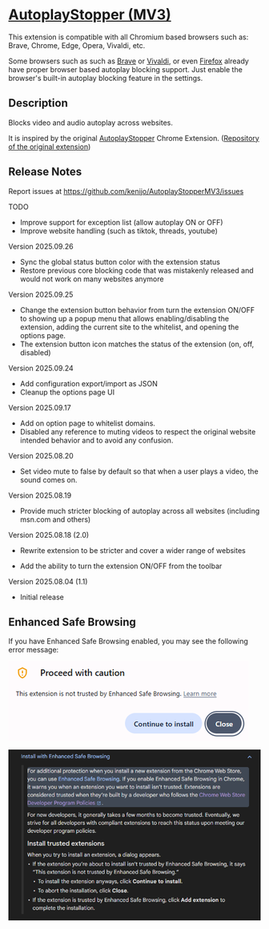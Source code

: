 # [AutoplayStopper (MV3)](https://chromewebstore.google.com/detail/autoplaystopper-mv3/gcendpekmacfohmhhkbhejjfbepkkkib)

This extension is compatible with all Chromium based browsers such as: Brave, Chrome, Edge, Opera, Vivaldi, etc.

Some browsers such as such as [Brave](https://brave.com) or [Vivaldi](https://vivaldi.com), or even [Firefox](https://www.firefox.com) already have proper browser based autoplay blocking support. Just enable the browser's built-in autoplay blocking feature in the settings.

## Description

Blocks video and audio autoplay across websites.

It is inspired by the original [AutoplayStopper](https://chromewebstore.google.com/detail/AutoplayStopper/ejddcgojdblidajhngkogefpkknnebdh) Chrome Extension. ([Repository of the original extension](https://github.com/kenijo/AutoplayStopperMV2))

## Release Notes

Report issues at https://github.com/kenijo/AutoplayStopperMV3/issues

TODO

- Improve support for exception list (allow autoplay ON or OFF)
- Improve website handling (such as tiktok, threads, youtube)

Version 2025.09.26

- Sync the global status button color with the extension status
- Restore previous core blocking code that was mistakenly released and would not work on many websites anymore

Version 2025.09.25

- Change the extension button behavior from turn the extension ON/OFF to showing up a popup menu that allows enabling/disabling the extension, adding the current site to the whitelist, and opening the options page.
- The extension button icon matches the status of the extension (on, off, disabled)

Version 2025.09.24

- Add configuration export/import as JSON
- Cleanup the options page UI

Version 2025.09.17

- Add on option page to whitelist domains.
- Disabled any reference to muting videos to respect the original website intended behavior and to avoid any confusion.

Version 2025.08.20

- Set video mute to false by default so that when a user plays a video, the sound comes on.

Version 2025.08.19

- Provide much stricter blocking of autoplay across all websites (including msn.com and others)

Version 2025.08.18 (2.0)

- Rewrite extension to be stricter and cover a wider range of websites

- Add the ability to turn the extension ON/OFF from the toolbar

Version 2025.08.04 (1.1)

- Initial release

## Enhanced Safe Browsing

If you have Enhanced Safe Browsing enabled, you may see the following error message:

![Proceed with caution](assets/proceed_with_caution.png "Proceed with caution")

![Enhanced Safe Browsing](assets/enhanced_safe_browsing.png "Enhanced Safe Browsing")
